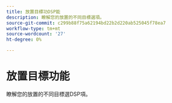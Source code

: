 ```yaml
---
title: 放置目標功DSP能
description: 瞭解您的放置的不同目標選項。
source-git-commit: c299b88f75a62194bd22b2d220ab525045f78ea7
workflow-type: tm+mt
source-wordcount: '27'
ht-degree: 0%

---
```


# 放置目標功能

瞭解您的放置的不同目標選DSP項。

<!--
>[!VIDEO]()
-->
